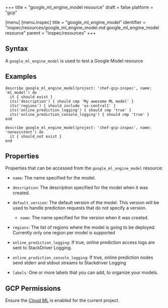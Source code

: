 +++
title = "google_ml_engine_model resource"
draft = false
platform = "gcp"

[menu]
  [menu.inspec]
    title = "google_ml_engine_model"
    identifier = "inspec/resources/google_ml_engine_model.md google_ml_engine_model resource"
    parent = "inspec/resources"
+++


## Syntax
A `google_ml_engine_model` is used to test a Google Model resource

## Examples
```
describe google_ml_engine_model(project: 'chef-gcp-inspec', name: 'ml_model') do
  it { should exist }
  its('description') { should cmp 'My awesome ML model' }
  its('regions') { should include 'us-central1' }
  its('online_prediction_logging') { should cmp 'true' }
  its('online_prediction_console_logging') { should cmp 'true' }
end

describe google_ml_engine_model(project: 'chef-gcp-inspec', name: 'nonexistent') do
  it { should_not exist }
end
```

## Properties
Properties that can be accessed from the `google_ml_engine_model` resource:


  * `name`: The name specified for the model.

  * `description`: The description specified for the model when it was created.

  * `default_version`: The default version of the model. This version will be used to handle prediction requests that do not specify a version.

    * `name`: The name specified for the version when it was created.

  * `regions`: The list of regions where the model is going to be deployed. Currently only one region per model is supported

  * `online_prediction_logging`: If true, online prediction access logs are sent to StackDriver Logging.

  * `online_prediction_console_logging`: If true, online prediction nodes send stderr and stdout streams to Stackdriver Logging

  * `labels`: One or more labels that you can add, to organize your models.


## GCP Permissions

Ensure the [Cloud ML](https://console.cloud.google.com/apis/library/ml.googleapis.com) is enabled for the current project.
